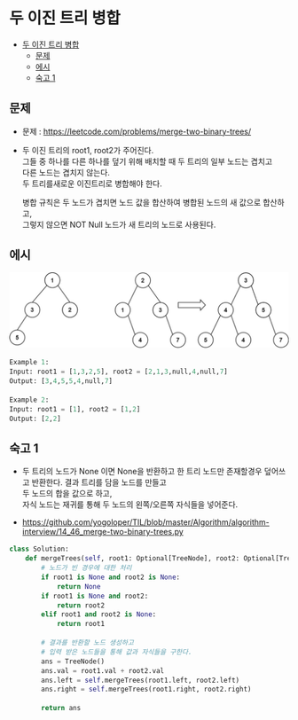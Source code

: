 # 두 이진 트리 병합

<!-- TOC -->

- [두 이진 트리 병합](#%EB%91%90-%EC%9D%B4%EC%A7%84-%ED%8A%B8%EB%A6%AC-%EB%B3%91%ED%95%A9)
  - [문제](#%EB%AC%B8%EC%A0%9C)
  - [에시](#%EC%97%90%EC%8B%9C)
  - [숙고 1](#%EC%88%99%EA%B3%A0-1)

<!-- /TOC -->

## 문제
- 문제 : https://leetcode.com/problems/merge-two-binary-trees/
- 두 이진 트리의 root1, root2가 주어진다.  
  그들 중 하나를 다른 하나를 덮기 위해 배치할 때 두 트리의 일부 노드는 겹치고  
  다른 노드는 겹치지 않는다.  
  두 트리를새로운 이진트리로 병합해야 한다.  
  
  병합 규칙은 두 노드가 겹치면 노드 값을 합산하여 병합된 노드의 새 값으로 합산하고,  
  그렇지 않으면 NOT Null 노드가 새 트리의 노드로 사용된다.

## 에시
![Example 1](./images/14_46_merge-two-binary-trees_01.jpeg)
``` python
Example 1:
Input: root1 = [1,3,2,5], root2 = [2,1,3,null,4,null,7]
Output: [3,4,5,5,4,null,7]

Example 2:
Input: root1 = [1], root2 = [1,2]
Output: [2,2]
```

## 숙고 1
- 두 트리의 노드가 None 이면 None을 반환하고
  한 트리 노드만 존재할경우 덮어쓰고 반환한다.
  결과 트리를 담을 노드를 만들고  
  두 노드의 합을 값으로 하고,  
  자식 노드는 재귀를 통해 두 노드의 왼쪽/오른쪽 자식들을 넣어준다.

- https://github.com/yogoloper/TIL/blob/master/Algorithm/algorithm-interview/14_46_merge-two-binary-trees.py
``` python
class Solution:
    def mergeTrees(self, root1: Optional[TreeNode], root2: Optional[TreeNode]) -> Optional[TreeNode]:
        # 노드가 빈 경우에 대한 처리
        if root1 is None and root2 is None:
            return None
        if root1 is None and root2:
            return root2
        elif root1 and root2 is None:
            return root1
        
        # 결과를 반환할 노드 생성하고
        # 입력 받은 노드들을 통해 값과 자식들을 구한다.
        ans = TreeNode()
        ans.val = root1.val + root2.val
        ans.left = self.mergeTrees(root1.left, root2.left)
        ans.right = self.mergeTrees(root1.right, root2.right)

        return ans
```